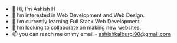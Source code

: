 - 👋 Hi, I’m Ashish H
- 👀 I’m interested in Web Development and Web Design.
- 🌱 I’m currently learning Full Stack Web Development
- 💞️ I’m looking to collaborate on making new websites.
- 📫 you can reach me on my email - ashishkalburgi90@gmail.com

<!---
h-ashish/h-ashish is a ✨ special ✨ repository because its `README.md` (this file) appears on your GitHub profile.
You can click the Preview link to take a look at your changes.
--->
